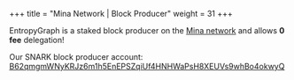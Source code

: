 +++
title = "Mina Network | Block Producer"
weight = 31
+++

EntropyGraph is a staked block producer on the [Mina network](https://minaprotocol.com) and allows **0 fee** delegation!

Our SNARK block producer account: [B62qmgmWNyKRJz6m1h5EnEPSZqiUf4HNHWaPsH8XEUVs9whBo4okwyQ](https://minaexplorer.com/wallet/B62qmgmWNyKRJz6m1h5EnEPSZqiUf4HNHWaPsH8XEUVs9whBo4okwyQ/blocks)
<!--more-->
